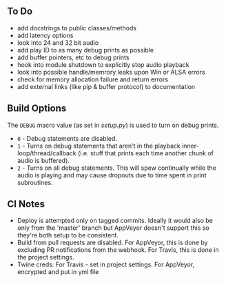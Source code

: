 ## To Do

* add docstrings to public classes/methods
* add latency options
* look into 24 and 32 bit audio
* add play ID to as many debug prints as possible
* add buffer pointers, etc to debug prints
* hook into module shutdown to explicitly stop audio playback
* look into possible handle/memrory leaks upon Win or ALSA errors
* check for memory allocation failure and return errors
* add external links (like pip & buffer protocol) to documentation

## Build Options

The `DEBUG` macro value (as set in *setup.py*) is used to turn on debug prints.
* `0` - Debug statements are disabled.
* `1` - Turns on debug statements that aren't in the playback inner-loop/thread/callback
  (i.e. stuff that prints each time another chunk of audio is buffered).
* `2` - Turns on all debug statements. This will spew continually while the audio is playing and may
  cause dropouts due to time spent in print subroutines.  

## CI Notes

* Deploy is attempted only on tagged commits. Ideally it would also be
  only from the 'master' branch but AppVeyor doesn't support this so they're
  both setup to be consistent.
* Build from pull requests are disabled. For AppVeyor, this is done by
  excluding PR notifications from the webhook. For Travis, this is done in
  the project settings.  
* Twine creds: For Travis - set in project settings. For AppVeyor,
  encrypted and put in yml file
